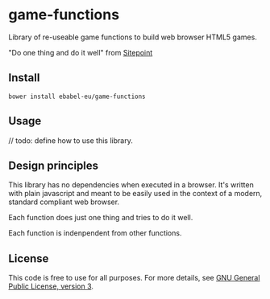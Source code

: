 # game-functions
Library of re-useable game functions to build web browser HTML5 games.

"Do one thing and do it well" from [Sitepoint](https://www.sitepoint.com/design-and-build-your-own-javascript-library/)

## Install
```
bower install ebabel-eu/game-functions
```

## Usage
// todo: define how to use this library.

## Design principles
This library has no dependencies when executed in a browser. It's written with plain javascript and meant to be easily used in the context of a modern, standard compliant web browser.

Each function does just one thing and tries to do it well. 

Each function is indenpendent from other functions.

## License
This code is free to use for all purposes. For more details, see [GNU General Public License, version 3](LICENSE).